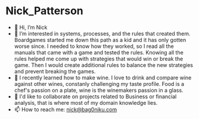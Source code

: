 # Nick_Patterson
 - 👋 Hi, I’m Nick
 - 👀 I’m interested in systems, processes, and the rules that created them. Boardgames started me down this path as a kid and it has only gotten worse since. I needed to know how they worked, so I read all the manuals that came with a game and tested the rules. Knowing all the rules helped me come up with strategies that would win or break the game. Then I would create additional rules to balance the new strategies and prevent breaking the games. 
 - 🌱 I recently learned how to make wine. I love to drink and compare wine against other wines, constanly challenging my taste profile. Food is a chef's passion on a plate, wine is the winemakers passion in a glass.
 - 💞️ I'd like to collaborate on projects related to Business or financial analysis, that is where most of my domain knowledge lies.
 - 📫 How to reach me: nick@bag0niku.com
